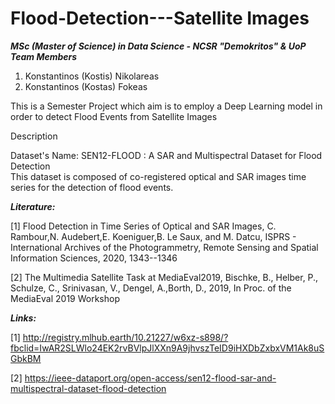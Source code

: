 # Flood-Detection---Satellite Images
<b><em><i>MSc (Master of Science) in Data Science - NCSR "Demokritos" & UoP</i></em></b>
<b><em><i>Team Members </i></em></b>
  1.  Konstantinos (Kostis) Nikolareas
  2.  Konstantinos (Kostas) Fokeas

This is a Semester Project which aim is to employ a Deep Learning model in order to detect Flood Events from Satellite Images

Description

Dataset's Name: SEN12-FLOOD : A SAR and Multispectral Dataset for Flood Detection </br>
This dataset is composed of co-registered optical and SAR images time series for the detection of flood events.


<b><i>Literature:</i></b>

[1] Flood Detection in Time Series of Optical and SAR Images, C. Rambour,N. Audebert,E. Koeniguer,B. Le Saux,  and M. Datcu, ISPRS - International Archives of the Photogrammetry, Remote Sensing and Spatial Information Sciences, 2020, 1343--1346

[2] The Multimedia Satellite Task at MediaEval2019, Bischke, B., Helber, P., Schulze, C., Srinivasan, V., Dengel, A.,Borth, D., 2019, In Proc. of the MediaEval 2019 Workshop

<b><i>Links:</b></i>

[1] http://registry.mlhub.earth/10.21227/w6xz-s898/?fbclid=IwAR2SLWlo24EK2rvBVlpJlXXn9A9jhvszTeID9iHXDbZxbxVM1Ak8uSGbkBM

[2] https://ieee-dataport.org/open-access/sen12-flood-sar-and-multispectral-dataset-flood-detection
